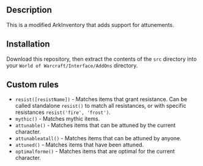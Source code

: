 ## Description ##

This is a modified ArkInventory that adds support for attunements.

## Installation ##

Download this repository, then extract the contents of the `src` directory into your `World of Warcraft/Interface/AddOns` directory.

## Custom rules ##

- `resist([resistName])` - Matches items that grant resistance. Can be called standalone `resist()` to match all resistances, or with specific resistances `resist('fire', 'frost')`.
- `mythic()` - Matches mythic items.
- `attunable()` - Matches items that can be attuned by the current character.
- `attunableatall()` - Matches items that can be attuned by anyone.
- `attuned()` - Matches items that have been attuned.
- `optimalforme()` - Matches items that are optimal for the current character.